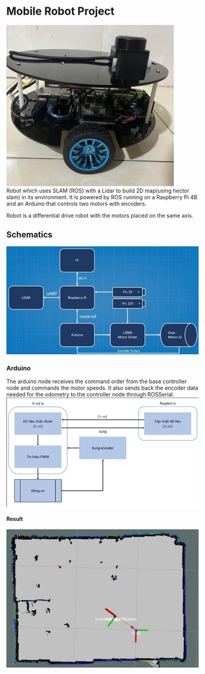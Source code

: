 # Mobile Robot Project
![alt text](/Images/image.png)  
Robot which uses SLAM (ROS) with a Lidar to build 2D map(using hector slam) in its environment. It is powered by ROS running on a Raspberry Pi 4B and an Arduino that controls two motors with encoders.  

Robot is a differential drive robot with the motors placed on the same axis.  

## Schematics
![alt text](/Images/DesignSystem.png)  

### Arduino
The arduino node receives the command order from the base controller node and commands the motor speeds. It also sends back the encoder data needed for the odometry to the controller node through ROSSerial.  
![alt text](/Images/Arduino.png)  

#### Result

![alt text](./Images/result.png)